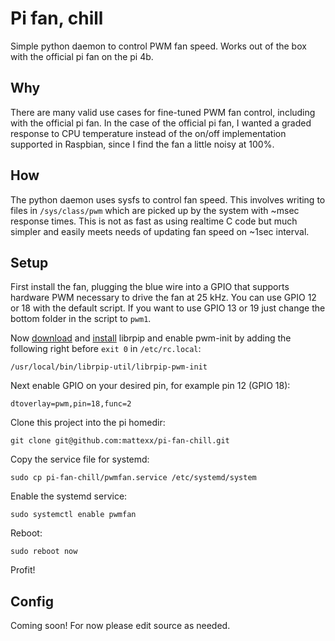 # Pi fan, chill

Simple python daemon to control PWM fan speed. Works out of the box with the official pi fan on the
pi 4b.

## Why

There are many valid use cases for fine-tuned PWM fan control, including with the official pi fan.
In the case of the official pi fan, I wanted a graded response to CPU temperature instead of the
on/off implementation supported in Raspbian, since I find the fan a little noisy at 100%.

## How

The python daemon uses sysfs to control fan speed. This involves writing to files in
`/sys/class/pwm` which are picked up by the system with ~msec response times. This is not as fast as
using realtime C code but much simpler and easily meets needs of updating fan speed on ~1sec
interval.

## Setup

First install the fan, plugging the blue wire into a GPIO that supports hardware PWM necessary to
drive the fan at 25 kHz. You can use GPIO 12 or 18 with the default script. If you want to use GPIO
13 or 19 just change the bottom folder in the script to `pwm1`.

Now [download](https://librpip.frasersdev.net/get/download/) and
[install](https://librpip.frasersdev.net/get/install/) librpip and enable pwm-init by adding the
following right before `exit 0` in `/etc/rc.local`:

    /usr/local/bin/librpip-util/librpip-pwm-init

Next enable GPIO on your desired pin, for example pin 12 (GPIO 18):

    dtoverlay=pwm,pin=18,func=2

Clone this project into the pi homedir:

    git clone git@github.com:mattexx/pi-fan-chill.git

Copy the service file for systemd:

    sudo cp pi-fan-chill/pwmfan.service /etc/systemd/system

Enable the systemd service:

    sudo systemctl enable pwmfan

Reboot:

    sudo reboot now

Profit!

## Config

Coming soon! For now please edit source as needed.
